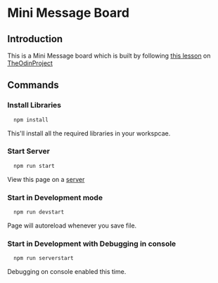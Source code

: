 # Mini Message Board


## Introduction

This is a Mini Message board which is built by following [this lesson](https://www.theodinproject.com/courses/nodejs/lessons/mini-message-board#assignment) on [TheOdinProject](https://www.theodinproject.com/)

## Commands

### Install Libraries

```js
  npm install
```

This'll install all the required libraries in your workspcae.

### Start Server

```js
  npm run start
```

View this page on a [server](http://localhost:3000/)

### Start in Development mode

```js
  npm run devstart
```

Page will autoreload whenever you save file.

### Start in Development with Debugging in console

```js
  npm run serverstart
```

Debugging on console enabled this time.
